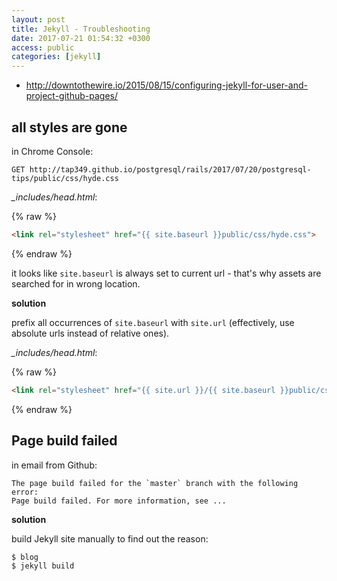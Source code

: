 ```yaml
---
layout: post
title: Jekyll - Troubleshooting
date: 2017-07-21 01:54:32 +0300
access: public
categories: [jekyll]
---
```


<!-- more -->

- <http://downtothewire.io/2015/08/15/configuring-jekyll-for-user-and-project-github-pages/>

## all styles are gone

in Chrome Console:

```
GET http://tap349.github.io/postgresql/rails/2017/07/20/postgresql-tips/public/css/hyde.css
```

_\_includes/head.html_:

{% raw %}
```html
<link rel="stylesheet" href="{{ site.baseurl }}public/css/hyde.css">
```
{% endraw %}

it looks like `site.baseurl` is always set to current url - that's why
assets are searched for in wrong location.

**solution**

prefix all occurrences of `site.baseurl` with `site.url`
(effectively, use absolute urls instead of relative ones).

_\_includes/head.html_:

{% raw %}
```html
<link rel="stylesheet" href="{{ site.url }}/{{ site.baseurl }}public/css/hyde.css">
```
{% endraw %}

## Page build failed

in email from Github:

```
The page build failed for the `master` branch with the following error:
Page build failed. For more information, see ...
```

**solution**

build Jekyll site manually to find out the reason:

```sh
$ blog
$ jekyll build
```
